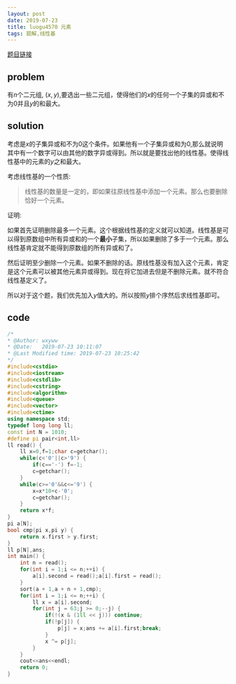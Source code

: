 ```yaml
---
layout: post
date: 2019-07-23
title: luogu4570 元素
tags: 题解,线性基
---
```


[题目链接](https://www.luogu.org/recordnew/lists?uid=92439)

## problem

有$n$个二元组, $(x,y)$,要选出一些二元组，使得他们的$x$的任何一个子集的异或和不为$0$并且$y$的和最大。

## solution

考虑是$x$的子集异或和不为0这个条件。如果他有一个子集异或和为$0$,那么就说明其中有一个数字可以由其他的数字异或得到。所以就是要找出他的线性基。使得线性基中的元素的$y$之和最大。

考虑线性基的一个性质:

>线性基的数量是一定的，即如果往原线性基中添加一个元素。那么也要删除恰好一个元素。

证明:

如果首先证明删除最多一个元素。这个根据线性基的定义就可以知道。线性基是可以得到原数组中所有异或和的一个**最小**子集，所以如果删除了多于一个元素。那么线性基肯定就不能得到原数组的所有异或和了。

然后证明至少删除一个元素。如果不删除的话。原线性基没有加入这个元素，肯定是这个元素可以被其他元素异或得到。现在将它加进去但是不删除元素。就不符合线性基定义了。


所以对于这个题，我们优先加入$y$值大的。所以按照$y$排个序然后求线性基即可。

## code
```cpp
/*
* @Author: wxyww
* @Date:   2019-07-23 10:11:07
* @Last Modified time: 2019-07-23 10:25:42
*/
#include<cstdio>
#include<iostream>
#include<cstdlib>
#include<cstring>
#include<algorithm>
#include<queue>
#include<vector>
#include<ctime>
using namespace std;
typedef long long ll;
const int N = 1010;
#define pi pair<int,ll>
ll read() {
	ll x=0,f=1;char c=getchar();
	while(c<'0'||c>'9') {
		if(c=='-') f=-1;
		c=getchar();
	}
	while(c>='0'&&c<='9') {
		x=x*10+c-'0';
		c=getchar();
	}
	return x*f;
}
pi a[N];
bool cmp(pi x,pi y) {
	return x.first > y.first;
}
ll p[N],ans;
int main() {
	int n = read();
	for(int i = 1;i <= n;++i) {
		a[i].second = read();a[i].first = read();
	}
	sort(a + 1,a + n + 1,cmp);
	for(int i = 1;i <= n;++i) {
		ll x = a[i].second;
		for(int j = 63;j >= 0;--j) {
			if(!(x & (1ll << j))) continue;
			if(!p[j]) {
				p[j] = x;ans += a[i].first;break;
			}
			x ^= p[j];
		}
	}
	cout<<ans<<endl;
	return 0;
}
```